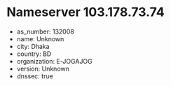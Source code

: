# Nameserver 103.178.73.74

* as_number: 132008
* name: Unknown
* city: Dhaka
* country: BD
* organization: E-JOGAJOG
* version: Unknown
* dnssec: true
